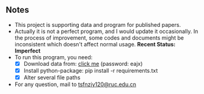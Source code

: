## Notes
- This project is supporting data and program for published papers. 
- Actually it is not a perfect program, and I would update it occasionally. In the process of improvement, some codes and documents might be inconsistent which doesn't affect normal usage. **Recent Status: Imperfect**
- To run this program, you need:
    - [x] Download data from: [click me](https://pan.baidu.com/s/1avPAZ78Ku9CsM4re4Q1bCw) (password: eajx)
    - [x] Install python-package: pip install -r requirements.txt
    - [x] Alter several file paths
- For any question, mail to tsfnzjy120@ruc.edu.cn
